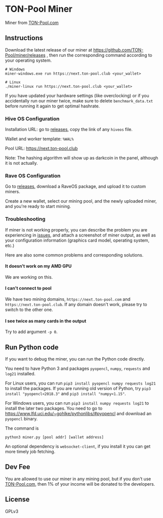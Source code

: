 # TON-Pool Miner

Miner from [TON-Pool.com](https://ton-pool.com/)

## Instructions

Download the latest release of our miner at https://github.com/TON-Pool/miner/releases , then run the corresponding command according to your operating system.

```
# Windows
miner-windows.exe run https://next.ton-pool.club <your_wallet>

# Linux
./miner-linux run https://next.ton-pool.club <your_wallet>
```

If you have updated your hardware settings (like overclocking) or if you accidentally run our miner twice, make sure to delete `benchmark_data.txt` before running it again to get optimal hashrate.

### Hive OS Configuration

Installation URL: go to [releases](https://github.com/TON-Pool/miner/releases), copy the link of any `hiveos` file.

Wallet and worker template: `%WAL%`

Pool URL: https://next.ton-pool.club

Note: The hashing algorithm will show up as darkcoin in the panel, although it is not actually.

### Rave OS Configuration

Go to [releases](https://github.com/TON-Pool/miner/releases), download a RaveOS package, and upload it to custom miners.

Create a new wallet, select our mining pool, and the newly uploaded miner, and you're ready to start mining.

### Troubleshooting

If miner is not working properly, you can describe the problem you are experiencing in [issues](https://github.com/TON-Pool/miner/issues), and attach a screenshot of miner output, as well as your configuration information (graphics card model, operating system, etc.)

Here are also some common problems and corresponding solutions.

#### It doesn't work on my AMD GPU

We are working on this.

#### I can't connect to pool

We have two mining domains, `https://next.ton-pool.com` and `https://next.ton-pool.club`. If any domain doesn't work, please try to switch to the other one.

#### I see twice as many cards in the output

Try to add argument `-p 0`.

## Run Python code

If you want to debug the miner, you can run the Python code directly.

You need to have Python 3 and packages `pyopencl`, `numpy`, `requests` and `log21` installed.

For Linux users, you can run `pip3 install pyopencl numpy requests log21` to install the packages. If you are running old version of Python, try `pip3 install "pyopencl<2018.3"` and `pip3 install "numpy<1.15"`.

For Windows users, you can run `pip3 install numpy requests log21` to install the later two packages. You need to go to https://www.lfd.uci.edu/~gohlke/pythonlibs/#pyopencl and download an `pyopencl` binary.

The command is

```
python3 miner.py [pool addr] [wallet address]
```

An optional dependency is `websocket-client`, if you install it you can get more timely job fetching.

## Dev Fee

You are allowed to use our miner in any mining pool, but if you don't use [TON-Pool.com](https://ton-pool.com/), then 1% of your income will be donated to the developers.

## License

GPLv3
